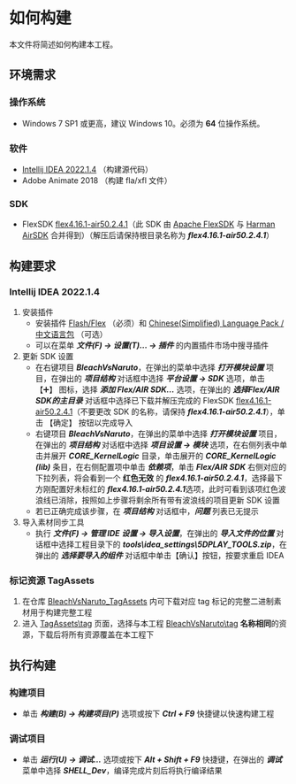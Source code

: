 # 如何构建
本文件将简述如何构建本工程。

## 环境需求
### 操作系统
- Windows 7 SP1 或更高，建议 Windows 10。必须为 **64** 位操作系统。

### 软件
- [Intellij IDEA 2022.1.4] （构建源代码）
- Adobe Animate 2018 （构建 fla/xfl 文件）

### SDK
- FlexSDK [flex4.16.1-air50.2.4.1]（此 SDK 由 [Apache FlexSDK] 与 [Harman AirSDK] 合并得到）（解压后请保持根目录名称为 ***flex4.16.1-air50.2.4.1***）

## 构建要求
### Intellij IDEA 2022.1.4
1. 安装插件
    - 安装插件 [Flash/Flex] （必须）和 [Chinese ​(Simplified)​ Language Pack / 中文语言包] （可选）
    - 可以在菜单 ***文件(F) -> 设置(T)... -> 插件*** 的内置插件市场中搜寻插件
2. 更新 SDK 设置
    - 在右键项目 ***BleachVsNaruto***，在弹出的菜单中选择 ***打开模块设置*** 项目，在弹出的 ***项目结构*** 对话框中选择  ***平台设置 -> SDK*** 选项，单击 【➕】 图标，选择 ***添加 Flex/AIR SDK...*** 选项，在弹出的 ***选择Flex/AIR SDK的主目录*** 对话框中选择已下载并解压完成的 FlexSDK [flex4.16.1-air50.2.4.1]（不要更改 SDK 的名称，请保持 ***flex4.16.1-air50.2.4.1***），单击 【确定】 按钮以完成导入
    - 右键项目 ***BleachVsNaruto***，在弹出的菜单中选择 ***打开模块设置*** 项目，在弹出的 ***项目结构*** 对话框中选择  ***项目设置 -> 模块*** 选项，在右侧列表中单击并展开 ***CORE_KernelLogic*** 目录，单击展开的 ***CORE_KernelLogic (lib)*** 条目，在右侧配置项中单击 ***依赖项***，单击 ***Flex/AIR SDK*** 右侧对应的下拉列表，将会看到一个 **红色无效** 的 ***flex4.16.1-air50.2.4.1***，选择最下方刚配置好未标红的 ***flex4.16.1-air50.2.4.1***选项，此时可看到该项红色波浪线已消除，按照如上步骤将剩余所有带有波浪线的项目更新 SDK 设置
    - 若已正确完成该步骤，在 ***项目结构*** 对话框中，***问题*** 列表已无提示
3. 导入素材同步工具
    - 执行 ***文件(F) -> 管理 IDE 设置 -> 导入设置***，在弹出的 ***导入文件的位置*** 对话框中选择工程目录下的 ***tools\idea_settings\5DPLAY_TOOLS.zip***，在弹出的 ***选择要导入的组件*** 对话框中单击【确认】按钮，按要求重启 IDEA

### 标记资源 TagAssets
1. 在仓库 [BleachVsNaruto_TagAssets] 内可下载对应 tag 标记的完整二进制素材用于构建完整工程
2. 进入 [TagAssets\tag] 页面，选择与本工程 [BleachVsNaruto\tag] **名称相同**的资源，下载后将所有资源覆盖在本工程下

## 执行构建
### 构建项目
- 单击 ***构建(B) -> 构建项目(P)*** 选项或按下 ***Ctrl + F9*** 快捷键以快速构建工程
### 调试项目
- 单击 ***运行(U) -> 调试...*** 选项或按下 ***Alt + Shift + F9*** 快捷键，在弹出的 ***调试*** 菜单中选择 ***SHELL_Dev***，编译完成片刻后将执行编译结果

[Intellij IDEA 2022.1.4]: https://download.jetbrains.com/idea/ideaIU-2022.1.4.exe?_gl=1*ctjhlb*_gcl_au*MTMxNjgyNzEyOC4xNzI0ODYxMjEz*_ga*MTE0MDQ4OTE2Ni4xNzI0ODYxMjEx*_ga_9J976DJZ68*MTcyODI2ODM2NC44LjEuMTcyODI2ODM3MC41NC4wLjA.
[flex4.16.1-air50.2.4.1]: https://github.com/5DPLAY-Game-Studio/BleachVsNaruto_FlexSDK/releases/download/flex4.16.1-air50.2.4.1/flex4.16.1-air50.2.4.1.7z
[Apache FlexSDK]: https://flex.apache.org/
[Harman AirSDK]: https://airsdk.harman.com/
[Flash/Flex]: https://plugins.jetbrains.com/plugin/14508-flash-flex
[Chinese ​(Simplified)​ Language Pack / 中文语言包]: https://plugins.jetbrains.com/plugin/13710-chinese-simplified-language-pack----
[BleachVsNaruto_TagAssets]: https://github.com/5DPLAY-Game-Studio/BleachVsNaruto_TagAssets
[TagAssets\tag]: https://github.com/5DPLAY-Game-Studio/BleachVsNaruto_TagAssets/tags
[BleachVsNaruto\tag]: https://github.com/5DPLAY-Game-Studio/BleachVsNaruto/tags
